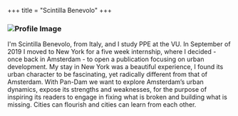 +++
title = "Scintilla Benevolo"
+++

### ![Profile Image](../img/scintilla-profile.jpg)
I'm Scintilla Benevolo, from Italy, and I study PPE at the VU. In September of 2019 I moved to New York for a five week internship, where I decided - once back in Amsterdam - to open a publication focusing on urban development. My stay in New York was a beautiful experience, I found its urban character to be fascinating, yet radically different from that of Amsterdam. With Pan-Dam we want to explore Amsterdam’s urban dynamics, expose its strengths and weaknesses, for the purpose of inspiring its readers to engage in fixing what is broken and building what is missing. Cities can flourish and cities can learn from each other.